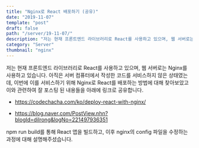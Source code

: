 ```yaml
---
title: "Nginx로 React 배포하기 (공유)"
date: "2019-11-07"
template: "post"
draft: false
path: "/server/19-11-07/"
description: "저는 현재 프론트엔드 라이브러리로 React를 사용하고 있으며, 웹 서버로는 Nginx를 사용하고 있습니다. 이번에 이를 서비스하기 위해 Nginx로 React를 배포하는 방법에 대해 찾아보다가 발견한 좋은 포스팅을 아래에 링크로 공유합니다. "
category: "Server"
thumbnail: "nginx"
---
```


저는 현재 프론트엔드 라이브러리로 React를 사용하고 있으며, 웹 서버로는 Nginx를 사용하고 있습니다. 아직은 서버 컴퓨터에서 작성한 코드를 서비스하지 않은 상태였는데, 이번에 이를 서비스하기 위해 Nginx로 React를 배포하는 방법에 대해 찾아보았고 이와 관련하여 잘 포스팅 된 내용들을 아래에 링크로 공유합니다. 

- https://codechacha.com/ko/deploy-react-with-nginx/

- https://blog.naver.com/PostView.nhn?blogId=dilrong&logNo=221497936351

 npm run build를 통해 React 앱을 빌드하고, 이후 nginx의 config 파일을 수정하는 과정에 대해 설명해주셨습니다.